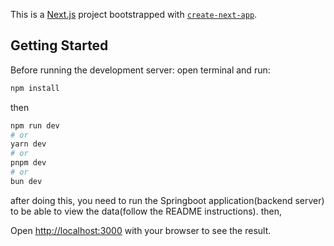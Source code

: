 This is a [Next.js](https://nextjs.org) project bootstrapped with [`create-next-app`](https://nextjs.org/docs/app/api-reference/cli/create-next-app).

## Getting Started

Before running the development server:
open terminal and run:
```bash
npm install
```
then
```bash
npm run dev
# or
yarn dev
# or
pnpm dev
# or
bun dev
```
after doing this, you need to run the Springboot application(backend server) to be able to view the data(follow the README instructions). then, 

Open [http://localhost:3000](http://localhost:3000) with your browser to see the result.
